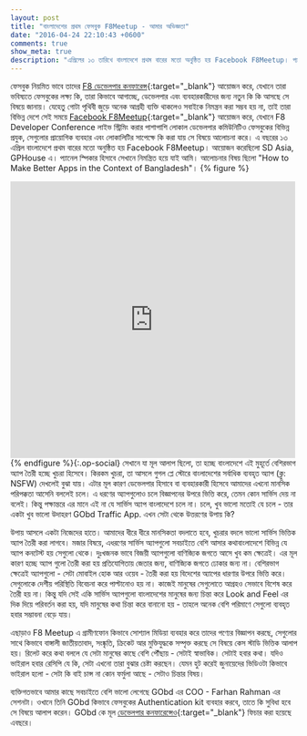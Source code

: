 ```yaml
---
layout: post
title: "বাংলাদেশের প্রথম ফেসবুক F8Meetup - আমার অভিজ্ঞতা"
date: "2016-04-24 22:10:43 +0600"
comments: true
show_meta: true
description: "এপ্রিলের ১৩ তারিখে বাংলাদেশে প্রথম বারের মতো অনুষ্ঠিত হয় Facebook F8Meetup। প্যানেল স্পিকার হিসাবে সেখানে নিমন্ত্রিত হয়ে যাই আমি। সেই অভিজ্ঞতা নিয়েই এই লেখাটি।"
---
```

ফেসবুক নিয়মিত ভাবে তাদের [F8 ডেভেলপার কনফারেন্স](https://www.fbf8.com/){:target="_blank"} আয়োজন করে, যেখানে তারা ভবিষ্যতে ফেসবুকের লক্ষ্য কি, তারা কিভাবে আগাচ্ছে, ডেভেলপার এবং ব্যবহারকারীদের জন্য নতুন কি কি আসছে সে বিষয়ে জানায়। যেহেতু গোটা পৃথিবী জুড়ে অনেক আগ্রহী ব্যক্তি থাকলেও সবাইকে নিমন্ত্রন করা সম্ভব হয় না, তাই তারা বিভিন্ন দেশে সেই সময়ে [Facebook F8Meetup](https://developers.facebook.com/blog/post/2016/03/01/f8-2016-meetups/){:target="_blank"} আয়োজন করে, যেখানে F8 Developer Conference লাইভ স্ট্রিমিং করার পাশাপাশি লোকাল ডেভেলপার কমিউনিটিও ফেসবুকের বিভিন্ন প্রযুক, সেগুলোর প্রায়োগিক ব্যবহার এবং লোকালিটির সাপেক্ষে কি করা যায় সে বিষয়ে আলোচনা করে। এ বছরের ১৩ এপ্রিল বাংলাদেশে প্রথম বারের মতো অনুষ্ঠিত হয় Facebook F8Meetup। আয়োজন করেছিলো SD Asia, GPHouse এ। প্যানেল স্পিকার হিসাবে সেখানে নিমন্ত্রিত হয়ে যাই আমি। আলোচনার বিষয় ছিলো "How to Make Better Apps in the Context of Bangladesh"।
{% figure %}
<iframe src="https://www.facebook.com/plugins/post.php?href=https%3A%2F%2Fwww.facebook.com%2Fphoto.php%3Ffbid%3D10209292169161570%26set%3Dp.10209292169161570%26type%3D3&width=500" width="500" height="486" style="border:none;overflow:hidden" scrolling="no" frameborder="0" allowTransparency="true"></iframe>
{% endfigure %}{:.op-social}
সেখানে যা মূল আলাপ ছিলো, তা হচ্ছে বাংলাদেশে এই মুহূর্তে বেশিরভাগ অ্যাপ তৈরী হচ্ছে খুচরা হিসেবে। কিরকম খুচরা, তা আসলে গুগল প্লে স্টোরে বাংলাদেশের সর্বাধিক ব্যবহৃত অ্যাপ (ক্লু: NSFW) দেখলেই বুঝা যায়। এটার মূল কারণ ডেভেলপার হিসাবে বা ব্যবহারকারী হিসেবে আমাদের এখনো মানসিক পরিপক্কতা আসেনি বললেই চলে। এ ধরণের অ্যাপগুলোও চলে বিজ্ঞাপনের উপরে ভিত্তি করে, তেমন কোন সার্ভিস দেয় না বলেই। কিন্তু পক্ষান্তরে এর মানে এই না যে সার্ভিস অ্যাপ বাংলাদেশে চলে না। চলে, খুব ভালো মতোই যে চলে - তার একটা খুব ভালো উদাহরণ GObd Traffic App. এখন সেটা থেকে উত্তরণের উপায় কি?

উপায় আসলে একটা নিজেদের হাতে। আমাদের ধীরে ধীরে মানসিকতা বদলাতে হবে, খুচরার বদলে ভালো সার্ভিস ভিত্তিক অ্যাপ তৈরী করা লাগবে। মজার বিষয়ে, এধরণের সার্ভিস অ্যাপগুলো সবচাইতে বেশি আসার কথাবাংলাদেশে বিভিন্ন যে অ্যাপ কনটেস্ট হয় সেগুলো থেকে। দুঃখজনক ভাবে বিজয়ী অ্যাপগুলো বাণিজ্যিক জগতে আসে খুব কম ক্ষেত্রেই। এর মূল কারণ হচ্ছে অ্যাপ গুলো তৈরী করা হয় প্রতিযোগিতায় জেতার জন্য, বাণিজ্যিক জগতে ঢোকার জন্য না। বেশিরভাগ ক্ষেত্রেই অ্যাপগুলো - সেটা মোবাইল হোক আর ওয়েব - তৈরী করা হয় বিদেশের অ্যাপের ধারণার উপরে ভিত্তি করে। সেগুলোকে দেশীয় পরিস্থিতি বিবেচনা করে পাল্টানোও হয় না। কাজেই মানুষের সেগুলোতে আগ্রহও সেভাবে বিশেষ করে তৈরী হয় না। কিন্তু যদি সেই একি সার্ভিস অ্যাপগুলো বাংলাদেশের মানুষের জন্য চিন্তা করে Look and Feel এর দিক দিয়ে পরিবর্তন করা হয়, যদি মানুষের কথা চিন্তা করে বানানো হয় - তাহলে অনেক বেশি পরিমাণে সেগুলো ব্যবহৃত হবার সম্ভাবনা বেড়ে যায়।

এছাড়াও F8 Meetup এ গ্রামীণফোন কিভাবে সোশ্যাল মিডিয়া ব্যবহার করে তাদের পণ্যের বিজ্ঞাপন করছে, সেগুলোর সাথে কিভাবে বাঙ্গালী জাতীয়তাবাদ, সংষ্কৃতি, ক্রিকেট আর মুক্তিযুদ্ধকে সম্পৃক্ত করছে সে বিষয়ে কেস স্টাডি ভিত্তিক আলাপ হয়। রিলেট করে কথা বললে যে সেটা মানুষের কাছে বেশি পৌঁছায় - সেটাই স্বাভাবিক। সেটাই হবার কথা। যদিও ভাইরাল হবার রেসিপি যে কি, সেটা এখনো তারা বুঝার চেষ্টা করছেন। যেমন হুট করেই জুনায়েদের ভিডিওটা কিভাবে ভাইরাল হলো - সেটা কি বাই চান্স না কোন ফর্মুলা আছে - সেটাও চিন্তার বিষয়।

ব্যক্তিগতভাবে আমার কাছে সবচাইতে বেশি ভালো লেগেছে GObd এর COO - Farhan Rahman এর সেশনটা। ওখানে তিনি GObd কিভাবে ফেসবুকের Authentication kit ব্যবহার করবে, তাতে কি সুবিধা হবে সে বিষয়ে আলাপ করেন। GObd কে মূল [ডেভেলপার কনফারেন্সেও](http://www.clickittefaq.com/gobd-becomes-bangladeshi-tech-startup-featured-facebook-f8-conference/){:target="_blank"} ফিচার করা হয়েছে এবছরে।
